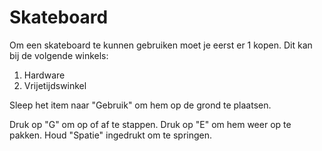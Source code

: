 # Skateboard

Om een skateboard te kunnen gebruiken moet je eerst er 1 kopen.
Dit kan bij de volgende winkels:

1. Hardware
2. Vrijetijdswinkel

Sleep het item naar "Gebruik" om hem op de grond te plaatsen.

Druk op "G" om op of af te stappen.
Druk op "E" om hem weer op te pakken.
Houd "Spatie" ingedrukt om te springen.
